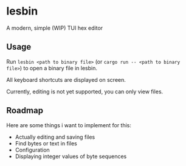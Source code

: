 # lesbin

A modern, simple (WIP) TUI hex editor

## Usage

Run `lesbin <path to binary file>` (or `cargo run -- <path to binary file>`) to open a binary file in lesbin.

All keyboard shortcuts are displayed on screen.

Currently, editing is not yet supported, you can only view files.

## Roadmap

Here are some things i want to implement for this:

* Actually editing and saving files
* Find bytes or text in files
* Configuration
* Displaying integer values of byte sequences
